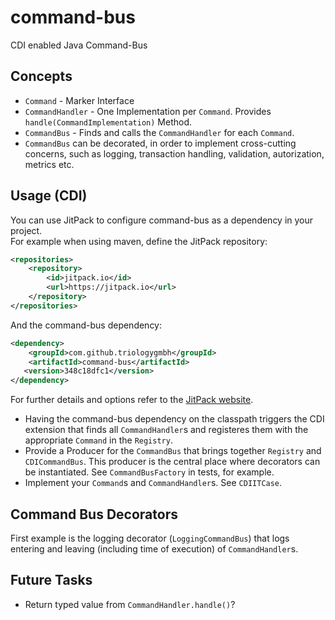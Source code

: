 # command-bus
CDI enabled Java Command-Bus

## Concepts

* `Command` - Marker Interface
* `CommandHandler` - One Implementation per `Command`. Provides `handle(CommandImplementation)` Method.
* `CommandBus` - Finds and calls the `CommandHandler` for each `Command`.
* `CommandBus` can be decorated, in order to implement cross-cutting concerns, such as logging, transaction handling, validation, autorization, metrics etc.

## Usage (CDI)

You can use JitPack to configure command-bus as a dependency in your project.<br/>
For example when using maven, define the JitPack repository:

```XML
<repositories>
    <repository>
        <id>jitpack.io</id>
        <url>https://jitpack.io</url>
    </repository>
</repositories>
```
And the command-bus dependency:

```XML
<dependency>
    <groupId>com.github.triologygmbh</groupId>
    <artifactId>command-bus</artifactId>
   <version>348c18dfc1</version>
</dependency>
```
For further details and options refer to the [JitPack website](https://jitpack.io/#triologygmbh/command-bus).

* Having the command-bus dependency on the classpath triggers the CDI extension that finds all `CommandHandler`s and registeres them with the appropriate `Command` in the `Registry`.
* Provide a Producer for the `CommandBus` that brings together `Registry` and `CDICommandBus`.
  This producer is the central place where decorators can be instantiated.
  See `CommandBusFactory` in tests, for example.
* Implement your `Command`s and `CommandHandler`s. See `CDIITCase`.
  
## Command Bus Decorators

First example is the logging decorator (`LoggingCommandBus`) that logs entering and leaving (including time of execution) of `CommandHandler`s.

## Future Tasks

* Return typed value from `CommandHandler.handle()`?
